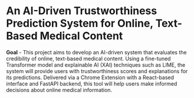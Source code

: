 # An AI-Driven Trustworthiness Prediction System for Online, Text-Based Medical Content
**Goal** - This project aims to develop an AI-driven system that evaluates the credibility of online, text-based medical content. 
Using a fine-tuned Transformer model and explainable AI (XAI) techniques such as LIME, the system will provide users with trustworthiness scores and explanations for its predictions. 
Delivered via a Chrome Extension with a React-based interface and FastAPI backend, this tool will help users make informed decisions about online medical information.
